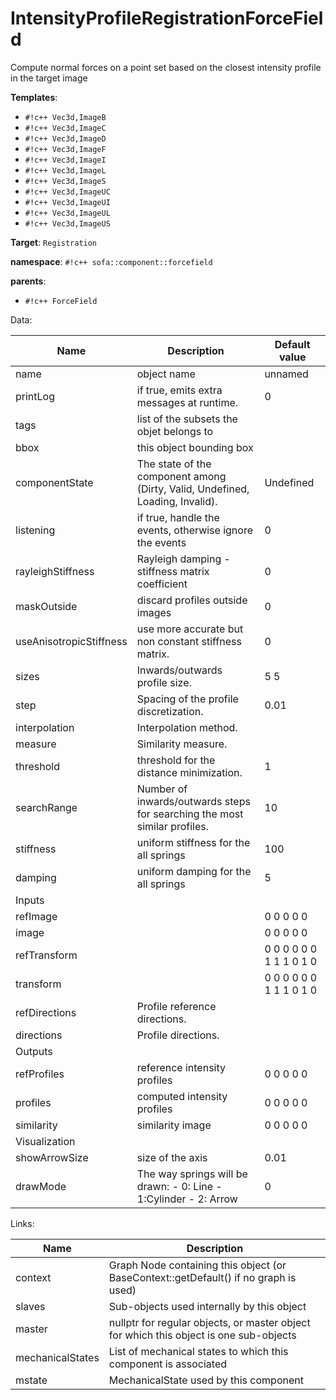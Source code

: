 # IntensityProfileRegistrationForceField

Compute normal forces on a point set based on the closest intensity profile in the target image


__Templates__:

- `#!c++ Vec3d,ImageB`
- `#!c++ Vec3d,ImageC`
- `#!c++ Vec3d,ImageD`
- `#!c++ Vec3d,ImageF`
- `#!c++ Vec3d,ImageI`
- `#!c++ Vec3d,ImageL`
- `#!c++ Vec3d,ImageS`
- `#!c++ Vec3d,ImageUC`
- `#!c++ Vec3d,ImageUI`
- `#!c++ Vec3d,ImageUL`
- `#!c++ Vec3d,ImageUS`

__Target__: `Registration`

__namespace__: `#!c++ sofa::component::forcefield`

__parents__: 

- `#!c++ ForceField`

Data: 

<table>
<thead>
    <tr>
        <th>Name</th>
        <th>Description</th>
        <th>Default value</th>
    </tr>
</thead>
<tbody>
	<tr>
		<td>name</td>
		<td>
object name
</td>
		<td>unnamed</td>
	</tr>
	<tr>
		<td>printLog</td>
		<td>
if true, emits extra messages at runtime.
</td>
		<td>0</td>
	</tr>
	<tr>
		<td>tags</td>
		<td>
list of the subsets the objet belongs to
</td>
		<td></td>
	</tr>
	<tr>
		<td>bbox</td>
		<td>
this object bounding box
</td>
		<td></td>
	</tr>
	<tr>
		<td>componentState</td>
		<td>
The state of the component among (Dirty, Valid, Undefined, Loading, Invalid).
</td>
		<td>Undefined</td>
	</tr>
	<tr>
		<td>listening</td>
		<td>
if true, handle the events, otherwise ignore the events
</td>
		<td>0</td>
	</tr>
	<tr>
		<td>rayleighStiffness</td>
		<td>
Rayleigh damping - stiffness matrix coefficient
</td>
		<td>0</td>
	</tr>
	<tr>
		<td>maskOutside</td>
		<td>
discard profiles outside images
</td>
		<td>0</td>
	</tr>
	<tr>
		<td>useAnisotropicStiffness</td>
		<td>
use more accurate but non constant stiffness matrix.
</td>
		<td>0</td>
	</tr>
	<tr>
		<td>sizes</td>
		<td>
Inwards/outwards profile size.
</td>
		<td>5 5</td>
	</tr>
	<tr>
		<td>step</td>
		<td>
Spacing of the profile discretization.
</td>
		<td>0.01</td>
	</tr>
	<tr>
		<td>interpolation</td>
		<td>
Interpolation method.
</td>
		<td></td>
	</tr>
	<tr>
		<td>measure</td>
		<td>
Similarity measure.
</td>
		<td></td>
	</tr>
	<tr>
		<td>threshold</td>
		<td>
threshold for the distance minimization.
</td>
		<td>1</td>
	</tr>
	<tr>
		<td>searchRange</td>
		<td>
Number of inwards/outwards steps for searching the most similar profiles.
</td>
		<td>10</td>
	</tr>
	<tr>
		<td>stiffness</td>
		<td>
uniform stiffness for the all springs
</td>
		<td>100</td>
	</tr>
	<tr>
		<td>damping</td>
		<td>
uniform damping for the all springs
</td>
		<td>5</td>
	</tr>
	<tr>
		<td colspan="3">Inputs</td>
	</tr>
	<tr>
		<td>refImage</td>
		<td>

</td>
		<td>0 0 0 0 0</td>
	</tr>
	<tr>
		<td>image</td>
		<td>

</td>
		<td>0 0 0 0 0</td>
	</tr>
	<tr>
		<td>refTransform</td>
		<td>

</td>
		<td>0 0 0 0 0 0 1 1 1 0 1 0</td>
	</tr>
	<tr>
		<td>transform</td>
		<td>

</td>
		<td>0 0 0 0 0 0 1 1 1 0 1 0</td>
	</tr>
	<tr>
		<td>refDirections</td>
		<td>
Profile reference directions.
</td>
		<td></td>
	</tr>
	<tr>
		<td>directions</td>
		<td>
Profile directions.
</td>
		<td></td>
	</tr>
	<tr>
		<td colspan="3">Outputs</td>
	</tr>
	<tr>
		<td>refProfiles</td>
		<td>
reference intensity profiles
</td>
		<td>0 0 0 0 0</td>
	</tr>
	<tr>
		<td>profiles</td>
		<td>
computed intensity profiles
</td>
		<td>0 0 0 0 0</td>
	</tr>
	<tr>
		<td>similarity</td>
		<td>
similarity image
</td>
		<td>0 0 0 0 0</td>
	</tr>
	<tr>
		<td colspan="3">Visualization</td>
	</tr>
	<tr>
		<td>showArrowSize</td>
		<td>
size of the axis
</td>
		<td>0.01</td>
	</tr>
	<tr>
		<td>drawMode</td>
		<td>
The way springs will be drawn:
- 0: Line
- 1:Cylinder
- 2: Arrow
</td>
		<td>0</td>
	</tr>

</tbody>
</table>

Links: 

| Name | Description |
| ---- | ----------- |
|context|Graph Node containing this object (or BaseContext::getDefault() if no graph is used)|
|slaves|Sub-objects used internally by this object|
|master|nullptr for regular objects, or master object for which this object is one sub-objects|
|mechanicalStates|List of mechanical states to which this component is associated|
|mstate|MechanicalState used by this component|



